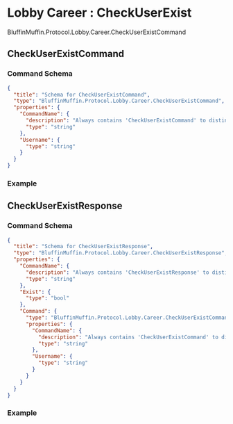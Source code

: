 # Lobby Career : CheckUserExist

BluffinMuffin.Protocol.Lobby.Career.CheckUserExistCommand

## CheckUserExistCommand

### Command Schema

```json
{
  "title": "Schema for CheckUserExistCommand",
  "type": "BluffinMuffin.Protocol.Lobby.Career.CheckUserExistCommand",
  "properties": {
    "CommandName": {
      "description": "Always contains 'CheckUserExistCommand' to distinguish the command from others.",
      "type": "string"
    },
    "Username": {
      "type": "string"
    }
  }
}
```

### Example

## CheckUserExistResponse

### Command Schema

```json
{
  "title": "Schema for CheckUserExistResponse",
  "type": "BluffinMuffin.Protocol.Lobby.Career.CheckUserExistResponse",
  "properties": {
    "CommandName": {
      "description": "Always contains 'CheckUserExistResponse' to distinguish the command from others.",
      "type": "string"
    },
    "Exist": {
      "type": "bool"
    },
    "Command": {
      "type": "BluffinMuffin.Protocol.Lobby.Career.CheckUserExistCommand",
      "properties": {
        "CommandName": {
          "description": "Always contains 'CheckUserExistCommand' to distinguish the command from others.",
          "type": "string"
        },
        "Username": {
          "type": "string"
        }
      }
    }
  }
}
```

### Example

